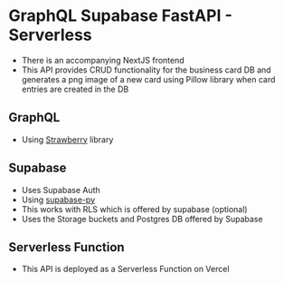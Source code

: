 # GraphQL Supabase FastAPI - Serverless

- There is an accompanying NextJS frontend
- This API provides CRUD functionality for the business card DB and generates a png image of a new card using Pillow library when card entries are created in the DB

## GraphQL

- Using [Strawberry](https://github.com/strawberry-graphql/strawberry) library 

## Supabase

- Uses Supabase Auth
- Using [supabase-py](https://github.com/supabase-community/supabase-py)
- This works with RLS which is offered by supabase (optional)
- Uses the Storage buckets and Postgres DB offered by Supabase

## Serverless Function

- This API is deployed as a Serverless Function on Vercel


